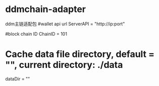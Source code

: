 # ddmchain-adapter
ddm主链适配包
#wallet api url
ServerAPI = "http://ip:port"

#block chain ID
ChainID = 101
# Cache data file directory, default = "", current directory: ./data
dataDir = ""